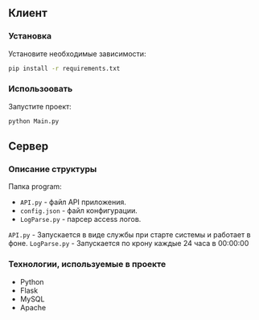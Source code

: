 ## Клиент
### Установка
Установите необходимые зависимости:
```sh
pip install -r requirements.txt
```
### Использоовать
Запустите проект:
```sh
python Main.py
```
## Сервер
### Описание структуры

Папка program:
- `API.py` - файл API приложения.
- `config.json` - файл конфигурации.
- `LogParse.py` - парсер access логов.

`API.py` - Запускается в виде службы при старте системы и работает в фоне.
`LogParse.py` -  Запускается по крону каждые 24 часа в 00:00:00

### Технологии, используемые в проекте
- Python
- Flask
- MySQL
- Apache
